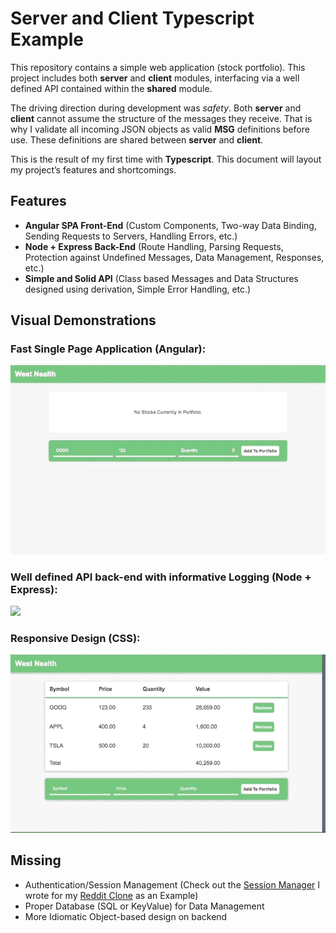 # Server and Client Typescript Example

This repository contains a simple web application (stock portfolio). This project includes both **server** and **client** modules, interfacing via a well defined API contained within the **shared** module.

The driving direction during development was *safety*. Both **server** and **client** cannot assume the structure of the messages they receive. That is why I validate all incoming JSON objects as valid **MSG** definitions before use. These definitions are shared between **server** and **client**.

This is the result of my first time with **Typescript**. This document will layout my project’s features and shortcomings.

## Features
- **Angular SPA Front-End** (Custom Components, Two-way Data Binding, Sending Requests to Servers, Handling Errors, etc.)
- **Node + Express Back-End** (Route Handling, Parsing Requests, Protection against Undefined Messages, Data Management, Responses, etc.)
- **Simple and Solid API** (Class based Messages and Data Structures designed using derivation, Simple Error Handling, etc.)

## Visual Demonstrations

### Fast Single Page Application (Angular):
![](demo_imgs/west_nealth_frontend.gif)

### Well defined API back-end with informative Logging (Node + Express):
![](demo_imgs/west_nealth_backend.gif)

### Responsive Design (CSS):
![](demo_imgs/west_nealth_css.gif)

## Missing
- Authentication/Session Management (Check out the [Session Manager](https://github.com/dgski/hashtag-dot-minimal/blob/master/sessions.rkt) I wrote for my [Reddit Clone](https://github.com/dgski/hashtag-dot-minimal) as an Example)
- Proper Database (SQL or KeyValue) for Data Management
- More Idiomatic Object-based design on backend
